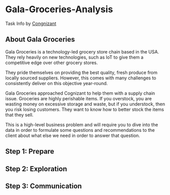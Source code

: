 # Gala-Groceries-Analysis
Task Info by [Congnizant](https://www.theforage.com/virtual-experience/5N2ygyhzMWjKQmgCK/cognizant/artificial-intelligence-rtbq/exploratory-data-analysis)

## About Gala Groceries
Gala Groceries is a technology-led grocery store chain based in the USA. They rely heavily on new technologies, such as IoT to give them a competitive edge over other grocery stores.  

They pride themselves on providing the best quality, fresh produce from locally sourced suppliers. However, this comes with many challenges to consistently deliver on this objective year-round.  

Gala Groceries approached Cognizant to help them with a supply chain issue. Groceries are highly perishable items. If you overstock, you are wasting money on excessive storage and waste, but if you understock, then you risk losing customers. They want to know how to better stock the items that they sell.  

This is a high-level business problem and will require you to dive into the data in order to formulate some questions and recommendations to the client about what else we need in order to answer that question.  

## Step 1: Prepare


## Step 2: Exploration


## Step 3: Communication
